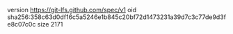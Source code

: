 version https://git-lfs.github.com/spec/v1
oid sha256:358c63d0df16c5a5246e1b845c20bf72d1473231a39d7c3c77de9d3fe8c07c0c
size 2171
